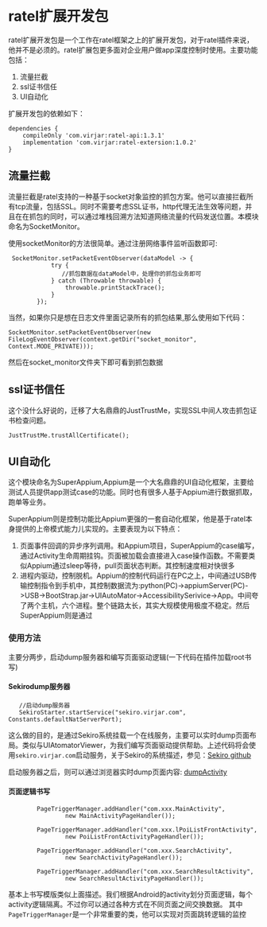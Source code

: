 # ratel扩展开发包
ratel扩展开发包是一个工作在ratel框架之上的扩展开发包，对于ratel插件来说，他并不是必须的。ratel扩展包更多面对企业用户做app深度控制时使用。主要功能包括：

1. 流量拦截
2. ssl证书信任
3. UI自动化

扩展开发包的依赖如下：
```
dependencies {
    compileOnly 'com.virjar:ratel-api:1.3.1'
    implementation 'com.virjar:ratel-extersion:1.0.2'
}

```

## 流量拦截

流量拦截是ratel支持的一种基于socket对象监控的抓包方案。他可以直接拦截所有tcp流量，包括SSL。同时不需要考虑SSL证书，http代理无法生效等问题，并且在在抓包的同时，可以通过堆栈回溯方法知道网络流量的代码发送位置。本模块命名为SocketMonitor。

使用socketMonitor的方法很简单。通过注册网络事件监听函数即可:

```
 SocketMonitor.setPacketEventObserver(dataModel -> {
            try {
               //抓包数据在dataModel中，处理你的抓包业务即可
            } catch (Throwable throwable) {
                throwable.printStackTrace();
            }
        });
```
当然，如果你只是想在日志文件里面记录所有的抓包结果,那么使用如下代码：
```
SocketMonitor.setPacketEventObserver(new FileLogEventObserver(context.getDir("socket_monitor", Context.MODE_PRIVATE)));
```
然后在socket_monitor文件夹下即可看到抓包数据


## ssl证书信任
这个没什么好说的，迁移了大名鼎鼎的JustTrustMe，实现SSL中间人攻击抓包证书检查问题。

```
JustTrustMe.trustAllCertificate();
```
## UI自动化
这个模块命名为SuperAppium,Appium是一个大名鼎鼎的UI自动化框架，主要给测试人员提供app测试case的功能。同时也有很多人基于Appium进行数据抓取，跑单等业务。

SuperAppium则是控制功能比Appium更强的一套自动化框架，他是基于ratel本身提供的上帝模式能力儿实现的。主要表现为以下特点：

1. 页面事件回调的异步序列调用。和Appium项目，SuperAppium的case编写，通过Activity生命周期挂钩。页面被加载会直接进入case操作函数。不需要类似Appium通过sleep等待，pull页面状态判断。其控制速度相对快很多
2. 进程内驱动，控制脱机。Appium的控制代码运行在PC之上，中间通过USB传输控制指令到手机中，其控制数据流为:python(PC)->appiumServer(PC)->USB->BootStrap.jar->UIAutoMator->AccessibilitySerivice->App。中间夸了两个主机，六个进程。整个链路太长，其实大规模使用极度不稳定。然后SuperAppium则是通过

### 使用方法

主要分两步，启动dump服务器和编写页面驱动逻辑(一下代码在插件加载root书写)

####  Sekirodump服务器

```
   //启动dump服务器
   SekiroStarter.startService("sekiro.virjar.com", Constants.defaultNatServerPort);
```

这么做的目的，是通过Sekiro系统挂载一个在线服务，主要可以实时dump页面布局。类似与UIAtomatorViewer，为我们编写页面驱动提供帮助。上述代码将会使用``sekiro.virjar.com``启动服务，关于Sekiro的系统描述，参见：[Sekiro github](https://github.com/virjar/sekiro)

启动服务器之后，则可以通过浏览器实时dump页面内容:
[dumpActivity](img/7_1_sekiro-dumpactivity.png)

#### 页面逻辑书写
```
        PageTriggerManager.addHandler("com.xxx.MainActivity",
                new MainActivityPageHandler());

        PageTriggerManager.addHandler("com.xxx.lPoiListFrontActivity",
                new PoiListFrontActivityPageHandler());

        PageTriggerManager.addHandler("com.xxx.SearchActivity",
                new SearchActivityPageHandler());

        PageTriggerManager.addHandler("com.xxx.SearchResultActivity",
                new SearchResultActivityPageHandler());
```

基本上书写模版类似上面描述。我们根据Android的activity划分页面逻辑，每个activity逻辑隔离。不过你可以通过各种方式在不同页面之间交换数据。
其中``PageTriggerManager``是一个非常重要的类，他可以实现对页面跳转逻辑的监控


